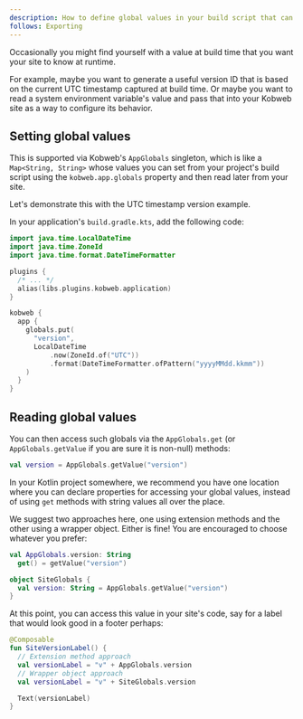 ```yaml
---
description: How to define global values in your build script that can be accessed by your site at runtime.
follows: Exporting
---
```


Occasionally you might find yourself with a value at build time that you want your site to know at runtime.

For example, maybe you want to generate a useful version ID that is based on the current UTC timestamp captured at
build time. Or maybe you want to read a system environment variable's value and pass that into your Kobweb site as a way
to configure its behavior.

## Setting global values

This is supported via Kobweb's `AppGlobals` singleton, which is like a `Map<String, String>` whose values you can set
from your project's build script using the `kobweb.app.globals` property and then read later from your site.

Let's demonstrate this with the UTC timestamp version example.

In your application's `build.gradle.kts`, add the following code:

```kotlin 1-3,12-17 "site/build.gradle.kts"
import java.time.LocalDateTime
import java.time.ZoneId
import java.time.format.DateTimeFormatter

plugins {
  /* ... */
  alias(libs.plugins.kobweb.application)
}

kobweb {
  app {
    globals.put(
      "version",
      LocalDateTime
          .now(ZoneId.of("UTC"))
          .format(DateTimeFormatter.ofPattern("yyyyMMdd.kkmm"))
    )
  }
}
```

## Reading global values

You can then access such globals via the `AppGlobals.get` (or `AppGlobals.getValue` if you are sure it is non-null)
methods:

```kotlin
val version = AppGlobals.getValue("version")
```

In your Kotlin project somewhere, we recommend you have one location where you can declare properties for accessing your
global values, instead of using `get` methods with string values all over the place.

We suggest two approaches here, one using extension methods and the other using a wrapper object. Either is fine! You
are encouraged to choose whatever you prefer:

```kotlin "Extension method approach"
val AppGlobals.version: String
  get() = getValue("version")
```
```kotlin "Wrapper object approach"
object SiteGlobals {
  val version: String = AppGlobals.getValue("version")
}
```

At this point, you can access this value in your site's code, say for a label that would look good in a footer perhaps:

```kotlin "components/widgets/SiteVersionLabel.kt"
@Composable
fun SiteVersionLabel() {
  // Extension method approach
  val versionLabel = "v" + AppGlobals.version
  // Wrapper object approach
  val versionLabel = "v" + SiteGlobals.version

  Text(versionLabel)
}
```
